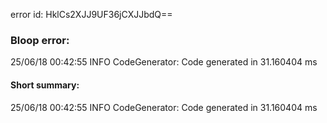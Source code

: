 error id: HklCs2XJJ9UF36jCXJJbdQ==
### Bloop error:

25/06/18 00:42:55 INFO CodeGenerator: Code generated in 31.160404 ms
#### Short summary: 

25/06/18 00:42:55 INFO CodeGenerator: Code generated in 31.160404 ms